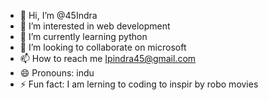 - 👋 Hi, I’m @45Indra
- 👀 I’m interested in web development 
- 🌱 I’m currently learning python 
- 💞️ I’m looking to collaborate on microsoft 
- 📫 How to reach me Ipindra45@gmail.com 
- 😄 Pronouns: indu
- ⚡ Fun fact: I am lerning to coding to inspir by robo movies 

<!---
45Indra/45Indra is a ✨ special ✨ repository because its `README.md` (this file) appears on your GitHub profile.
You can click the Preview link to take a look at your changes.
--->

